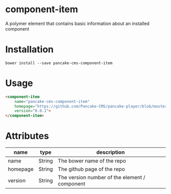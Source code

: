 # component-item
A polymer element that contains basic information about an installed component

# Installation

```shell
bower install --save pancake-cms-component-item
```

# Usage

```html
<component-item
    name="pancake-cms-component-item"
    homepage="https://github.com/Pancake-CMS/pancake-player/blob/master/pancake-player"
    version="0.0.1">
</component-item>
```

# Attributes

| name | type | description |
|------|------|---------------|
| name | String | The bower name of the repo |
| homepage | String | The github page of the repo |
| version | String | The version number of the element / component |